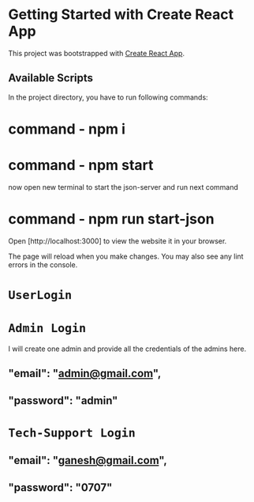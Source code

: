 # Getting Started with Create React App

This project was bootstrapped with [Create React App](https://github.com/facebook/create-react-app).

## Available Scripts

In the project directory, you have to run following commands:

# command - npm i
# command - npm start

now open new terminal to start the json-server and run next command 
# command - npm run start-json

Open [http://localhost:3000] to view the website it in your browser.

The page will reload when you make changes.
You may also see any lint errors in the console.

# `UserLogin`

# `Admin Login`

I will create one admin and provide all the credentials of the admins here.

## "email": "admin@gmail.com",
## "password": "admin"

# `Tech-Support Login`
## "email": "ganesh@gmail.com",
## "password": "0707"

